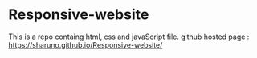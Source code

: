 # Responsive-website
This is a repo containg html, css and javaScript file.
github hosted page : https://sharuno.github.io/Responsive-website/

